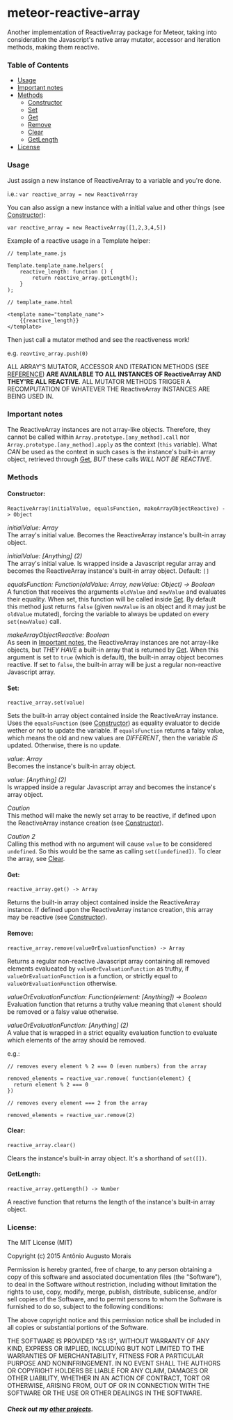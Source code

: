 meteor-reactive-array
=====================

Another implementation of ReactiveArray package for Meteor, taking into consideration the Javascript's native array mutator, accessor and iteration methods, making them reactive.

<a name="toc"></a>
### Table of Contents

* [Usage](#usage)
* [Important notes](#important-notes)
* [Methods](#methods)
  - [Constructor](#methods-constructor)
  - [Set](#methods-set)
  - [Get](#methods-get)
  - [Remove](#methods-remove)
  - [Clear](#methods-clear)
  - [GetLength](#methods-getlength)
* [License](#license)

<a name="usage"></a>
### Usage

Just assign a new instance of ReactiveArray to a variable and you're done.

i.e.: `var reactive_array = new ReactiveArray`

You can also assign a new instance with a initial value and other things (see [Constructor](#methods-constrctor)):

`var reactive_array = new ReactiveArray([1,2,3,4,5])`

Example of a reactive usage in a Template helper:

```
// template_name.js

Template.template_name.helpers(
    reactive_length: function () {
        return reactive_array.getLength();
    }
);

// template_name.html

<template name="template_name">
    {{reactive_length}}
</template>
```

Then just call a mutator method and see the reactiveness work!

e.g. `reavtive_array.push(0)`

ALL ARRAY'S MUTATOR, ACCESSOR AND ITERATION METHODS (SEE [REFERENCE][1]) **ARE AVAILABLE TO ALL INSTANCES OF ReactiveArray AND THEY'RE ALL REACTIVE**. ALL MUTATOR METHODS TRIGGER A RECOMPUTATION OF WHATEVER THE ReactiveArray INSTANCES ARE BEING USED IN.

<a name="important-notes"></a>
### Important notes

The ReactiveArray instances are not array-like objects. Therefore, they cannot be called within `Array.prototype.[any_method].call` nor `Array.prototype.[any_method].apply` as the context (`this` variable). What _CAN_ be used as the context in such cases is the instance's built-in array object, retrieved through [Get](#methods-get), _BUT_ these calls _WILL NOT BE REACTIVE_.

<a name="methods"></a>
### Methods

<a name="methods-constructor"></a>
#### Constructor:

`ReactiveArray(initialValue, equalsFunction, makeArrayObjectReactive) -> Object`

_initialValue: Array_
<br/>
The array's initial value. Becomes the ReactiveArray instance's built-in array object.

_initialValue: [Anything]_ _(2)_
<br/>
The array's initial value. Is wrapped inside a Javascript regular array and becomes the ReactiveArray instance's built-in array object.
Default: `[]`

_equalsFunction: Function(oldValue: Array, newValue: Object) -> Boolean_
<br/>
A function that receives the arguments `oldValue` and `newValue` and evaluates their equality.
When set, this function will be called inside [Set](#methods-set).
By default this method just returns `false` (given `newValue` is an object and it may just be `oldValue` mutated), forcing the variable to always be updated on every `set(newValue)` call.

_makeArrayObjectReactive: Boolean_
<br/>
As seen in [Important notes](#important-notes), the ReactiveArray instances are not array-like objects, but _THEY HAVE_ a built-in array that is returned by [Get](#methods-get).
When this argument is set to `true` (which is default), the built-in array object becomes reactive. If set to `false`, the built-in array will be just a regular non-reactive Javascript array.

<a name="methods-set"></a>
#### Set:

`reactive_array.set(value)`

Sets the built-in array object contained inside the ReactiveArray instance.
Uses the `equalsFunction` (see [Constructor](#methods-constructor)) as equality evaluator to decide wether or not to update the variable. If `equalsFunction` returns a falsy value, which means the old and new values are _DIFFERENT_, then the variable _IS_ updated. Otherwise, there is no update.

_value: Array_
<br/>
Becomes the instance's built-in array object.

_value: [Anything]_ _(2)_
<br/>
Is wrapped inside a regular Javascript array and becomes the instance's array object.

_Caution_
<br/>
This method will make the newly set array to be reactive, if defined upon the ReactiveArray instance creation (see [Constructor](#methods-constructor)).

_Caution 2_
<br/>
Calling this method with no argument will cause `value` to be considered `undefined`. So this would be the same as calling `set([undefined])`. To clear the array, see [Clear](#methods-clear).

<a name="methods-get"></a>
#### Get:

`reactive_array.get() -> Array`

Returns the built-in array object contained inside the ReactiveArray instance. If defined upon the ReactiveArray instance creation, this array may be reactive (see [Constructor](#methods-constructor)).

<a name="methods-remove"></a>
#### Remove:

`reactive_array.remove(valueOrEvaluationFunction) -> Array`

Returns a regular non-reactive Javascript array containing all removed elements evalueated by `valueOrEvaluationFunction` as truthy, if `valueOrEvaluationFunction` is a function, or strictly equal to `valueOrEvaluationFunction` otherwise.

_valueOrEvaluationFunction: Function(element: [Anything]) -> Boolean_
<br/>
Evaluation function that returns a truthy value meaning that `element` should be removed or a falsy value otherwise.

_valueOrEvaluationFunction: [Anything]_ _(2)_
<br/>
A value that is wrapped in a strict equality evaluation function to evaluate which elements of the array should be removed.

e.g.:
```
// removes every element % 2 === 0 (even numbers) from the array

removed_elements = reactive_var.remove( function(element) {
  return element % 2 === 0
})

// removes every element === 2 from the array

removed_elements = reactive_var.remove(2)
```

<a name="methods-clear"></a>
#### Clear:

`reactive_array.clear()`

Clears the instance's built-in array object. It's a shorthand of `set([])`.

<a name="methods-getlength"></a>
#### GetLength:

`reactive_array.getLength() -> Number`

A reactive function that returns the length of the instance's built-in array object.

<a name="license"></a>
### License:
The MIT License (MIT)

Copyright (c) 2015 Antônio Augusto Morais

Permission is hereby granted, free of charge, to any person obtaining a copy
of this software and associated documentation files (the "Software"), to deal
in the Software without restriction, including without limitation the rights
to use, copy, modify, merge, publish, distribute, sublicense, and/or sell
copies of the Software, and to permit persons to whom the Software is
furnished to do so, subject to the following conditions:

The above copyright notice and this permission notice shall be included in all
copies or substantial portions of the Software.

THE SOFTWARE IS PROVIDED "AS IS", WITHOUT WARRANTY OF ANY KIND, EXPRESS OR
IMPLIED, INCLUDING BUT NOT LIMITED TO THE WARRANTIES OF MERCHANTABILITY,
FITNESS FOR A PARTICULAR PURPOSE AND NONINFRINGEMENT. IN NO EVENT SHALL THE
AUTHORS OR COPYRIGHT HOLDERS BE LIABLE FOR ANY CLAIM, DAMAGES OR OTHER
LIABILITY, WHETHER IN AN ACTION OF CONTRACT, TORT OR OTHERWISE, ARISING FROM,
OUT OF OR IN CONNECTION WITH THE SOFTWARE OR THE USE OR OTHER DEALINGS IN THE
SOFTWARE.

##### Check out my [other projects][2].

[1]: https://developer.mozilla.org/en-US/docs/Web/JavaScript/Reference/Global_Objects/Array/prototype "Array.prototype (MDN)"
[2]: https://github.com/ciclopes "Ciclopes (GitHub)"